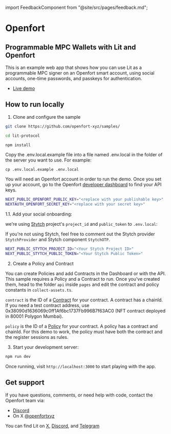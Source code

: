 import FeedbackComponent from "@site/src/pages/feedback.md";


# Openfort

## Programmable MPC Wallets with Lit and Openfort

This is an example web app that shows how you can use Lit as a programmable MPC signer on an Openfort smart account, using social accounts, one-time passwords, and passkeys for authentication.

- [Live demo](https://sample-lit-protocol-nextjs.vercel.app)

## How to run locally

1. Clone and configure the sample

```bash
git clone https://github.com/openfort-xyz/samples/

cd lit-protocol

npm install
```

Copy the .env.local.example file into a file named .env.local in the folder of the server you want to use. For example:

```
cp .env.local.example .env.local
```

You will need an Openfort account in order to run the demo. Once you set up your account, go to the Openfort [developer dashboard](https://dashboard.openfort.xyz/apikeys) to find your API keys.

```bash .env.local
NEXT_PUBLIC_OPENFORT_PUBLIC_KEY="<replace with your publishable key>"
NEXTAUTH_OPENFORT_SECRET_KEY="<replace with your secret key>"
```

1.1. Add your social onboarding:

we're using [Stytch](https://stytch.com) project's `project_id` and `public_token` to `.env.local`:

If you're not using Stytch, feel free to comment out the Stytch provider `StytchProvider` and Stytch component `StytchOTP`.

```bash .env.local
NEXT_PUBLIC_STYTCH_PROJECT_ID="<Your Stytch Project ID>"
NEXT_PUBLIC_STYTCH_PUBLIC_TOKEN="<Your Stytch Public Token>"
```

2. Create a Policy and Contract

You can create Policies and add Contracts in the Dashboard or with the API. This sample requires a Policy and a Contract to run. Once you've created them, head to the folder `api` inside `pages` and edit the contract and policy constants in `collect-assets.ts`.


`contract` is the ID of a [Contract](https://www.openfort.xyz/docs/reference/api/create-contract-object) for your contract. A contract has a chainId. 
If you need a test contract address, use 0x38090d1636069c0ff1Af6bc1737Fb996B7f63AC0 (NFT contract deployed in 80001 Polygon Mumbai).

`policy` is the ID of a [Policy](https://www.openfort.xyz/docs/reference/api/create-a-policy-object) for your contract. A policy has a contract and chainId. For this demo to work, the policy must have both the contract and the register sessions as rules.


3. Start your development server:

```bash
npm run dev
```

Once running, visit `http://localhost:3000` to start playing with the app.

## Get support

If you have questions, comments, or need help with code, contact the Openfort team via:
- [Discord](https://discord.com/invite/t7x7hwkJF4)
- On X [@openfortxyz](https://twitter.com/openfortxyz)

You can find Lit on [X](https://twitter.com/LitProtocol), [Discord](https://discord.gg/hhqksjTJn3), and [Telegram](https://t.me/+aa73FAF9Vp82ZjJh)
<FeedbackComponent/>
